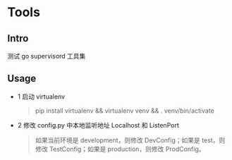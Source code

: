# Tools

## Intro

测试 go supervisord 工具集

## Usage

+ 1 启动 virtualenv

    > pip install virtualenv && virtualenv venv && . venv/bin/activate

+ 2 修改 config.py 中本地监听地址 Localhost 和 ListenPort

    > 如果当前环境是 development，则修改 DevConfig；如果是 test，则修改 TestConfig；如果是 production，则修改 ProdConfig。
